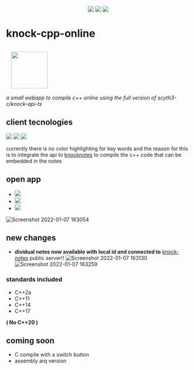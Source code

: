  <div align="center"> 
   <img src="https://img.shields.io/static/v1?label=update&message=today&color=success">
   <img src="https://img.shields.io/static/v1?label=version&message=0.1.6&color=green">
   <img src="https://img.shields.io/static/v1?label=ports&message=electron&color=blue">
 </div>


# knock-cpp-online

<code>
  <img src="https://i.imgur.com/cac0UeP.png" width="100px">
</code>

_a small webapp to compile c++ online using  the full version of scyth3-c/knock-api-ts_



## client tecnologies

   <img src="https://img.shields.io/static/v1?label=Node.js&message=v14.15.4&color=success">
   <img src="https://img.shields.io/static/v1?label=Vue&message=^2.6.11&color=green">
   <img src="https://img.shields.io/static/v1?label=Vuex&message=^3.6.2&color=brightgreen">



currently there is no color highlighting for key words and the reason for this is to integrate the api to [knocknotes](https://github.com/scyth3-c/vue-conponents)
to compile the c++ code that can be embedded in the notes

## open app

- <a href="https://knockcompiler.web.app/"> <img src="https://img.shields.io/badge/FIREBASE HOST-yellow"> </a>
- <a href="https://knock-cpp.herokuapp.com/"> <img src="https://img.shields.io/badge/HEROKU HOST-blueviolet"> </a>
- <a href="https://github.com/scyth3-c/knock-cpp-online/releases/download/notes/Knock.Compiler.Setup.0.1.6.exe"> <img src="https://img.shields.io/badge/Download package-success">  </a>

![Screenshot 2022-01-07 163054](https://user-images.githubusercontent.com/52190352/148610247-b054ed42-7c0a-411a-a46d-e6de186883f1.png)



## new changes

- **dividual notes now available with local id and connected to** [knock-notes](https://github.com/scyth3-c/Vue-Electron-Port) public server!!
![Screenshot 2022-01-07 163130](https://user-images.githubusercontent.com/52190352/148610270-01c6f7af-9376-457f-ab2b-8a3df2c869ed.png)
![Screenshot 2022-01-07 163259](https://user-images.githubusercontent.com/52190352/148610286-dd1f81e8-f7df-4e2f-a279-81e5d4767af3.png)




### standards included
 - C++2a
 - C++11
 - C++14
 - C++17

**( No C++20 )**

## coming soon

- C compile with a switch button
- assembly arq version
